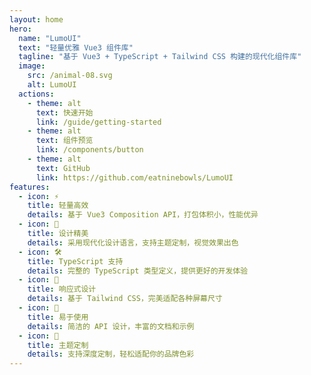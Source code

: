 ```yaml
---
layout: home
hero:
  name: "LumoUI"
  text: "轻量优雅 Vue3 组件库"
  tagline: "基于 Vue3 + TypeScript + Tailwind CSS 构建的现代化组件库"
  image:
    src: /animal-08.svg
    alt: LumoUI
  actions:
    - theme: alt
      text: 快速开始
      link: /guide/getting-started
    - theme: alt
      text: 组件预览
      link: /components/button
    - theme: alt
      text: GitHub
      link: https://github.com/eatninebowls/LumoUI
features:
  - icon: ⚡️
    title: 轻量高效
    details: 基于 Vue3 Composition API，打包体积小，性能优异
  - icon: 🎨
    title: 设计精美
    details: 采用现代化设计语言，支持主题定制，视觉效果出色
  - icon: 🛠️
    title: TypeScript 支持
    details: 完整的 TypeScript 类型定义，提供更好的开发体验
  - icon: 📱
    title: 响应式设计
    details: 基于 Tailwind CSS，完美适配各种屏幕尺寸
  - icon: 🔧
    title: 易于使用
    details: 简洁的 API 设计，丰富的文档和示例
  - icon: 🌈
    title: 主题定制
    details: 支持深度定制，轻松适配你的品牌色彩
---
```


<style>
:root {
  --vp-home-hero-name-color: transparent;
  --vp-home-hero-name-background: -webkit-linear-gradient(120deg, #8fffa9ff 40%, #fff873ff);
  --vp-home-hero-image-background-image: linear-gradient(-45deg, #8fffa9ff 50%, #fff873ff 50%);
  --vp-home-hero-image-filter: blur(44px);
}
@media (min-width: 640px) {
  :root {
    --vp-home-hero-image-filter: blur(56px);
  }
}
@media (min-width: 960px) {
  :root {
    --vp-home-hero-image-filter: blur(68px);
  }
}
/* 暗黑模式：统一将 brand/alt 按钮文字改为黑色 */
html.dark {
  --vp-button-brand-text: #000;
  --vp-button-brand-hover-text: #000;
  --vp-button-alt-text: #000;
  --vp-button-alt-hover-text: #000;
}
</style>